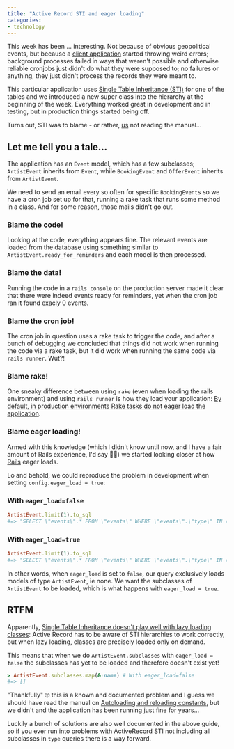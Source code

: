 ```yaml
---
title: "Active Record STI and eager loading"
categories:
- technology
---
```


This week has been ... interesting. Not because of obvious geopolitical events, but because a [client application](https://eventzonen.dk) started throwing weird errors; background processes failed in ways that weren't possible and otherwise reliable cronjobs just didn't do what they were supposed to; no failures or anything, they just didn't process the records they were meant to.

<!--more-->

This particular application uses [Single Table Inheritance (STI)](https://api.rubyonrails.org/classes/ActiveRecord/Inheritance.html) for one of the tables and we introduced a new super class into the hierarchy at the beginning of the week. Everything worked great in development and in testing, but in production things started being off.

Turns out, STI was to blame - or rather, [us](https://substancelab.dk) not reading the manual...

## Let me tell you a tale...

The application has an `Event` model, which has a few subclasses; `ArtistEvent` inherits from `Event`, while `BookingEvent` and `OfferEvent` inherits from `ArtistEvent`.

We need to send an email every so often for specific `BookingEvent`s so we have a cron job set up for that, running a rake task that runs some method in a class. And for some reason, those mails didn't go out.

### Blame the code!

Looking at the code, everything appears fine. The relevant events are loaded from the database using something similar to `ArtistEvent.ready_for_reminders` and each model is then processed.

### Blame the data!

Running the code in a `rails console` on the production server made it clear that there were indeed events ready for reminders, yet when the cron job ran it found exacly 0 events.

### Blame the cron job!

The cron job in question uses a rake task to trigger the code, and after a bunch of debugging we concluded that things did not work when running the code via a rake task, but it did work when running the same code via `rails runner`. Wut?!

### Blame rake!

One sneaky difference between using `rake` (even when loading the rails environment) and using `rails runner` is how they load your application: [By default, in production environments Rake tasks do not eager load the application](https://guides.rubyonrails.org/autoloading_and_reloading_constants.html#eager-loading).

### Blame eager loading!

Armed with this knowledge (which I didn't know until now, and I have a fair amount of Rails experience, I'd say 👴🏻) we started looking closer at how [Rails](https://rubyonrails.org/) eager loads.

Lo and behold, we could reproduce the problem in development when setting `config.eager_load = true`:

### With `eager_load=false`

```ruby
ArtistEvent.limit(1).to_sql
#=> "SELECT \"events\".* FROM \"events\" WHERE \"events\".\"type\" IN ('ArtistEvent') LIMIT 1"
```

### With `eager_load=true`

```ruby
ArtistEvent.limit(1).to_sql
#=> "SELECT \"events\".* FROM \"events\" WHERE \"events\".\"type\" IN ('ArtistEvent', 'OfferEvent', 'BookingEvent') LIMIT 1"
```

In other words, when `eager_load` is set to `false`, our query exclusively loads models of type `ArtistEvent`, ie none. We want the subclasses of `ArtistEvent` to be loaded, which is what happens with `eager_load = true`.

## RTFM

Apparently, [Single Table Inheritance doesn't play well with lazy loading classes](https://guides.rubyonrails.org/autoloading_and_reloading_constants.html#single-table-inheritance): Active Record has to be aware of STI hierarchies to work correctly, but when lazy loading, classes are precisely loaded only on demand.

This means that when we do `ArtistEvent.subclasses` with `eager_load = false` the subclasses has yet to be loaded and therefore doesn't exist yet!

```ruby
> ArtistEvent.subclasses.map(&:name) # With eager_load=false
#=> []
```

"Thankfully" 🙄 this is a known and documented problem and I guess we should have read the manual on [Autoloading and reloading constants](https://guides.rubyonrails.org/autoloading_and_reloading_constants.html#option-2-preload-a-collapsed-directory), but we didn't and the application has been running just fine for years...

Luckily a bunch of solutions are also well documented in the above guide, so if you ever run into problems with ActiveRecord STI not including all subclasses in `type` queries there is a way forward.

